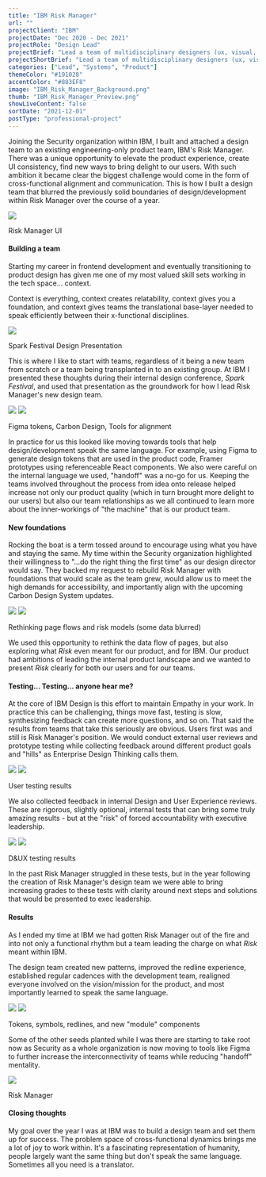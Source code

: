 ```yaml
---
title: "IBM Risk Manager"
url: ""
projectClient: "IBM"
projectDate: "Dec 2020 - Dec 2021"
projectRole: "Design Lead"
projectBrief: "Lead a team of multidisciplinary designers (ux, visual, research, frontend) to create delightful and engaging user experiences in IBM's Security Risk Manager. Worked with executive stakeholders and project managers to define the long-term vision and strategic position of the product. Defined shared experiences that were contributed back to the broader IBM product ecosystem. Maintained a focus on team health and delivery expectations through transparent product release cycles with support from IBM's Enterprise Design Thinking methodologies."
projectShortBrief: "Lead a team of multidisciplinary designers (ux, visual, research, frontend) to create delightful and engaging user experiences in IBM's Security Risk Manager."
categories: ["Lead", "Systems", "Product"]
themeColor: "#191028"
accentColor: "#883EF8"
image: "IBM_Risk_Manager_Background.png"
thumb: "IBM_Risk_Manager_Preview.png"
showLiveContent: false
sortDate: "2021-12-01"
postType: "professional-project"
---
```


Joining the Security organization within IBM, I built and attached a design team to an existing engineering-only product team, IBM's Risk Manager. There was a unique opportunity to elevate the product experience, create UI consistency, find new ways to bring delight to our users. With such ambition it became clear the biggest challenge would come in the form of cross-functional alignment and communication. This is how I built a design team that blurred the previously solid boundaries of design/development within Risk Manager over the course of a year.

<div class="photo-container">
<img src="ibm_asset_1.png" />
</div>
<p class="photo-grid-subtitle">Risk Manager UI</p>

#### Building a team
Starting my career in frontend development and eventually transitioning to product design has given me one of my most valued skill sets working in the tech space... context.

Context is everything, context creates relatability, context gives you a foundation, and context gives teams the translational base-layer needed to speak efficiently between their x-functional disciplines.

<div class="photo-container">
<img src="ibm_asset_2.png"/>
</div>
<p class="photo-grid-subtitle">Spark Festival Design Presentation</p>

This is where I like to start with teams, regardless of it being a new team from scratch or a team being transplanted in to an existing group. At IBM I presented these thoughts during their internal design conference, <i>Spark Festival</i>, and used that presentation as the groundwork for how I lead Risk Manager's new design team. 

<div class="photo-grid-container">
<div class="photo-grid">
<img src="ibm_asset_14.png"/>
<img src="ibm_asset_15.png"/>
</div>
</div>
<p class="photo-grid-subtitle">Figma tokens, Carbon Design, Tools for alignment</p>

In practice for us this looked like moving towards tools that help design/development speak the same language. For example, using Figma to generate design tokens that are used in the product code, Framer prototypes using referenceable React components. We also were careful on the internal language we used, "handoff" was a no-go for us. Keeping the teams involved throughout the process from idea onto release helped increase not only our product quality (which in turn brought more delight to our users) but also our team relationships as we all continued to learn more about the inner-workings of "the machine" that is our product team.

#### New foundations
Rocking the boat is a term tossed around to encourage using what you have and staying the same. My time within the Security organization highlighted their willingness to "...do the right thing the first time" as our design director would say. They backed my request to rebuild Risk Manager with foundations that would scale as the team grew, would allow us to meet the high demands for accessibility, and importantly align with the upcoming Carbon Design System updates.

<div class="photo-grid-container">
<div class="photo-grid">
<img src="ibm_asset_4.png"/>
<img src="ibm_asset_6.png"/>
</div>
</div>
<p class="photo-grid-subtitle">Rethinking page flows and risk models (some data blurred)</p>

We used this opportunity to rethink the data flow of pages, but also exploring what <i>Risk</i> even meant for our product, and for IBM. Our product had ambitions of leading the internal product landscape and we wanted to present <i>Risk</i> clearly for both our users and for our teams.

#### Testing... Testing... anyone hear me?
At the core of IBM Design is this effort to maintain Empathy in your work. In practice this can be challenging, things move fast, testing is slow, synthesizing feedback can create more questions, and so on. That said the results from teams that take this seriously are obvious. Users first was and still is Risk Manager's position. We would conduct external user reviews and prototype testing while collecting feedback around different product goals and "hills" as Enterprise Design Thinking calls them. 

<div class="photo-grid-container">
<div class="photo-grid">
<img src="ibm_asset_11.png"/>
<img src="ibm_asset_12.png"/>
</div>
</div>
<p class="photo-grid-subtitle">User testing results</p>

We also collected feedback in internal Design and User Experience reviews. These are rigorous, slightly optional, internal tests that can bring some truly amazing results - but at the "risk" of forced accountability with executive leadership.

<div class="photo-grid-container">
<div class="photo-grid">
<img src="ibm_asset_9.png"/>
<img src="ibm_asset_10.png"/>
</div>
</div>
<p class="photo-grid-subtitle">D&UX testing results</p>

In the past Risk Manager struggled in these tests, but in the year following the creation of Risk Manager's design team we were able to bring increasing grades to these tests with clarity around next steps and solutions that would be presented to exec leadership.

#### Results
As I ended my time at IBM we had gotten Risk Manager out of the fire and into not only a functional rhythm but a team leading the charge on what <i>Risk</i> meant within IBM.

The design team created new patterns, improved the redline experience, established regular cadences with the development team, realigned everyone involved on the vision/mission for the product, and most importantly learned to speak the same language.

<div class="photo-grid-container">
<div class="photo-grid">
<img src="ibm_asset_8.png"/>
<img src="ibm_asset_5.png"/>
</div>
</div>
<p class="photo-grid-subtitle">Tokens, symbols, redlines, and new "module" components</p>

Some of the other seeds planted while I was there are starting to take root now as Security as a whole organization is now moving to tools like Figma to further increase the interconnectivity of teams while reducing "handoff" mentality.

<div class="photo-container">
<img src="IBM_Risk_Manager_Preview.png"/>
</div>
<p class="photo-grid-subtitle">Risk Manager</p>

#### Closing thoughts
My goal over the year I was at IBM was to build a design team and set them up for success. The problem space of cross-functional dynamics brings me a lot of joy to work within. It's a fascinating representation of humanity, people largely want the same thing but don't speak the same language. Sometimes all you need is a translator.